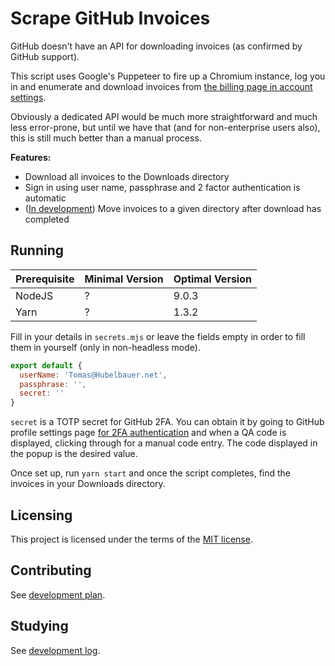 # Scrape GitHub Invoices

GitHub doesn't have an API for downloading invoices (as confirmed by GitHub support).

This script uses Google's Puppeteer to fire up a Chromium instance, log you in and enumerate and download invoices
from [the billing page in account settings](https://github.com/settings/billing).

Obviously a dedicated API would be much more straightforward and much less error-prone, but until we have that
(and for non-enterprise users also), this is still much better than a manual process.

**Features:**

- Download all invoices to the Downloads directory
- Sign in using user name, passphrase and 2 factor authentication is automatic
- ([In development](doc/tasks.md)) Move invoices to a given directory after download has completed

## Running

| Prerequisite | Minimal Version | Optimal Version |
|--------------|-----------------|-----------------|
| NodeJS       | ?               | 9.0.3           |
| Yarn         | ?               | 1.3.2           |

Fill in your details in `secrets.mjs` or leave the fields empty in order to fill them in yourself
(only in non-headless mode).

```js
export default {
  userName: 'Tomas@Hubelbauer.net',
  passphrase: '',
  secret: ''
}
```

`secret` is a TOTP secret for GitHub 2FA. You can obtain it by going to GitHub profile settings page
[for 2FA authentication](https://github.com/settings/two_factor_authentication/configure) and when a QA code
is displayed, clicking through for a manual code entry. The code displayed in the popup is the desired value.

Once set up, run `yarn start` and once the script completes, find the invoices in your Downloads directory.

## Licensing

This project is licensed under the terms of the [MIT license](LICENSE.md).

## Contributing

See [development plan](doc/tasks.md).

## Studying

See [development log](doc/notes.md).
